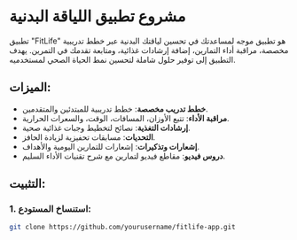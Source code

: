 # مشروع تطبيق اللياقة البدنية

تطبيق "FitLife" هو تطبيق موجه لمساعدتك في تحسين لياقتك البدنية عبر خطط تدريبية مخصصة، مراقبة أداء التمارين، إضافة إرشادات غذائية، ومتابعة تقدمك في التمرين. يهدف التطبيق إلى توفير حلول شاملة لتحسين نمط الحياة الصحي لمستخدميه.

## الميزات:
- **خطط تدريب مخصصة**: خطط تدريبية للمبتدئين والمتقدمين.
- **مراقبة الأداء**: تتبع الأوزان، المسافات، الوقت، والسعرات الحرارية.
- **إرشادات التغذية**: نصائح لتخطيط وجبات غذائية صحية.
- **التحديات**: مسابقات تحفيزية لزيادة الحافز.
- **إشعارات وتذكيرات**: إشعارات للتمارين اليومية والأهداف.
- **دروس فيديو**: مقاطع فيديو لتمارين مع شرح تقنيات الأداء السليم.

## التثبيت:
### 1. استنساخ المستودع:
```bash
git clone https://github.com/yourusername/fitlife-app.git
